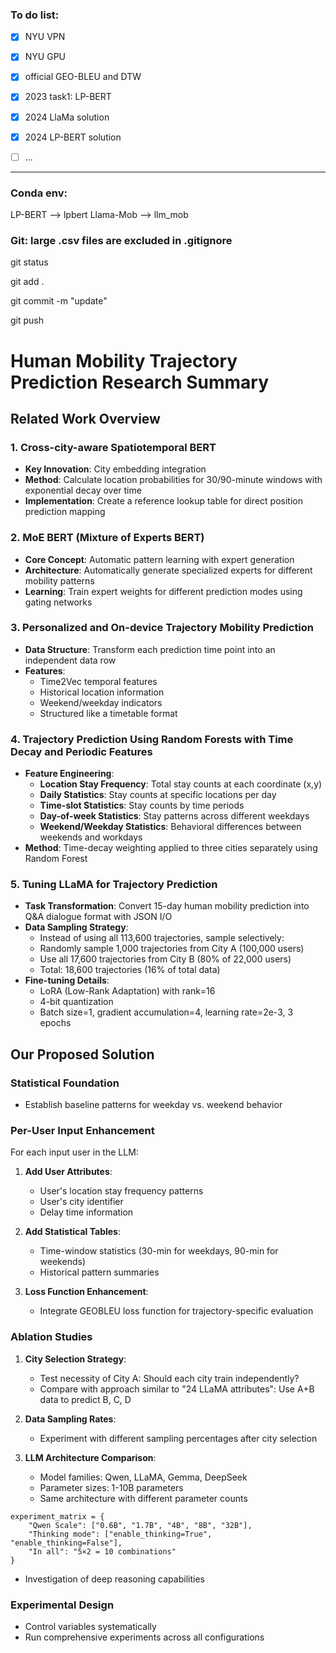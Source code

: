 ### To do list:
- [x] NYU VPN
- [x] NYU GPU
- [x] official GEO-BLEU and DTW
- [x] 2023 task1: LP-BERT
- [x] 2024 LlaMa solution
- [x] 2024 LP-BERT solution
- [ ] ...


---
### Conda env:
LP-BERT --> lpbert
Llama-Mob --> llm_mob


### Git: large .csv files are excluded in .gitignore
git status

git add .

git commit -m "update"

git push


# Human Mobility Trajectory Prediction Research Summary

## Related Work Overview

### 1. Cross-city-aware Spatiotemporal BERT
- **Key Innovation**: City embedding integration
- **Method**: Calculate location probabilities for 30/90-minute windows with exponential decay over time
- **Implementation**: Create a reference lookup table for direct position prediction mapping

### 2. MoE BERT (Mixture of Experts BERT)
- **Core Concept**: Automatic pattern learning with expert generation
- **Architecture**: Automatically generate specialized experts for different mobility patterns
- **Learning**: Train expert weights for different prediction modes using gating networks

### 3. Personalized and On-device Trajectory Mobility Prediction
- **Data Structure**: Transform each prediction time point into an independent data row
- **Features**: 
  - Time2Vec temporal features
  - Historical location information
  - Weekend/weekday indicators
  - Structured like a timetable format

### 4. Trajectory Prediction Using Random Forests with Time Decay and Periodic Features
- **Feature Engineering**:
  - **Location Stay Frequency**: Total stay counts at each coordinate (x,y)
  - **Daily Statistics**: Stay counts at specific locations per day
  - **Time-slot Statistics**: Stay counts by time periods
  - **Day-of-week Statistics**: Stay patterns across different weekdays
  - **Weekend/Weekday Statistics**: Behavioral differences between weekends and workdays
- **Method**: Time-decay weighting applied to three cities separately using Random Forest

### 5. Tuning LLaMA for Trajectory Prediction
- **Task Transformation**: Convert 15-day human mobility prediction into Q&A dialogue format with JSON I/O
- **Data Sampling Strategy**:
  - Instead of using all 113,600 trajectories, sample selectively:
  - Randomly sample 1,000 trajectories from City A (100,000 users)
  - Use all 17,600 trajectories from City B (80% of 22,000 users)
  - Total: 18,600 trajectories (16% of total data)
- **Fine-tuning Details**:
  - LoRA (Low-Rank Adaptation) with rank=16
  - 4-bit quantization
  - Batch size=1, gradient accumulation=4, learning rate=2e-3, 3 epochs

## Our Proposed Solution

### Statistical Foundation
- Establish baseline patterns for weekday vs. weekend behavior

### Per-User Input Enhancement
For each input user in the LLM:

1. **Add User Attributes**:
   - User's location stay frequency patterns
   - User's city identifier
   - Delay time information

2. **Add Statistical Tables**:
   - Time-window statistics (30-min for weekdays, 90-min for weekends)
   - Historical pattern summaries

3. **Loss Function Enhancement**:
   - Integrate GEOBLEU loss function for trajectory-specific evaluation

### Ablation Studies

1. **City Selection Strategy**:
   - Test necessity of City A: Should each city train independently?
   - Compare with approach similar to "24 LLaMA attributes": Use A+B data to predict B, C, D

2. **Data Sampling Rates**:
   - Experiment with different sampling percentages after city selection

3. **LLM Architecture Comparison**:
   - Model families: Qwen, LLaMA, Gemma, DeepSeek
   - Parameter sizes: 1-10B parameters
   - Same architecture with different parameter counts
```
experiment_matrix = {
    "Qwen Scale": ["0.6B", "1.7B", "4B", "8B", "32B"],
    "Thinking mode": ["enable_thinking=True", "enable_thinking=False"],
    "In all": "5×2 = 10 combinations"
}
```
   - Investigation of deep reasoning capabilities

### Experimental Design
- Control variables systematically
- Run comprehensive experiments across all configurations
